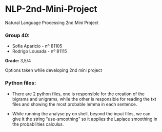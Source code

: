 # NLP-2nd-Mini-Project
Natural Language Processing 2nd Mini Project

### Group 40:
 - Sofia Aparicio - nº 81105
 - Rodrigo Lousada - nº 81115

**Grade:** 3,5/4

Options taken while developing 2nd mini project

### Python files:
- There are 2 python files, one is responsible for the creation of the bigrams and unigrams, while the other is responsible for reading the txt files and showing the most probable lemma in each sentence.

- While running the analyse.py on shell, beyond the input files, we can give it the string “use-smoothing” so it applies the Laplace smoothing in the probabilities calculus.
